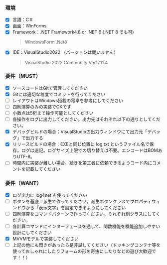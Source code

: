 ﻿### 環境
- [x] 言語：C＃
- [x] 画面：WinForms
- [x] Framework：.NET Framework4.8 or .NET 6 (.NET 8 でも可)
    > WindowsForm .Net8
- [x] IDE：VisualStudio2022 （バージョンは問いません）
    > VisualStudio 2022 Community Ver17.11.4

### 要件（MUST）
- [x] ソースコードはGitで管理してください
- [x] Gitには適切な粒度でコミットを行ってください
- [ ] レイアウトはWindows搭載の電卓を参考にしてください
- [ ] 四則演算のみの実装でOKです
- [ ] 小数点は5桁まで操作可能としてください
- [ ] 各操作をログに出力してください。出力先はそれぞれ以下の通りとしてください。
- [x] デバッグビルドの場合：VisualStudioの出力ウィンドウにて出力元「デバッグ」で出力する
- [x] リリースビルドの場合：EXEと同じ位置に log.txt というファイル名で保存。ログは追記。ログサイズ上限での切り替えは不要。エンコードはBOMありUTF-8。
- [ ] 時間内に実装が難しい場合、続きを第三者に依頼できるようコード内にコメントを記載してください

### 要件（WANT）
- [x] ログ出力に log4net を使ってください
- [ ] ボタンを基底／派生で作ってください。派生ボタンクラスでプロパティウィンドウから「表示文字」を設定できるようにしてください
- [ ] 四則演算をコマンドパターンで作ってください。それぞれ別クラスにしてください。
- [ ] 各計算コマンドにインターフェースを通して、関数機能を機能追加しやすい設計にしてください
- [x] MVVMモデルで実装してください
- [ ] 上記の他にも閃きがあったら是非試してください（ドッキングコンテナ等を使っておしゃれにしたりフォームの形を奇抜にしたりなどの遊び大歓迎です！！）
